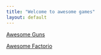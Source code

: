 ```yaml
---
title: "Welcome to awesome games"
layout: default
---
```


[Awesome Guns](https://canadianbeaver.github.io/AwesomeGuns)

[Awesome Factorio](https://canadianbeaver.github.io/AwesomeFactorio)
